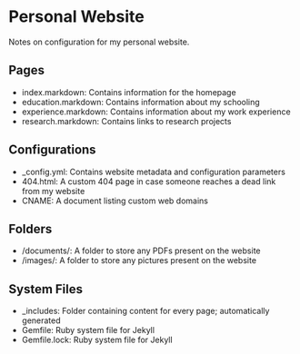 # Personal Website	

Notes on configuration for my personal website. 

## Pages
* index.markdown: Contains information for the homepage
* education.markdown: Contains information about my schooling
* experience.markdown: Contains information about my work experience
* research.markdown: Contains links to research projects

## Configurations
* \_config.yml: Contains website metadata and configuration parameters
* 404.html: A custom 404 page in case someone reaches a dead link from my website
* CNAME: A document listing custom web domains

## Folders
* /documents/: A folder to store any PDFs present on the website
* /images/: A folder to store any pictures present on the website

## System Files
* \_includes: Folder containing content for every page; automatically generated
* Gemfile: Ruby system file for Jekyll
* Gemfile.lock: Ruby system file for Jekyll